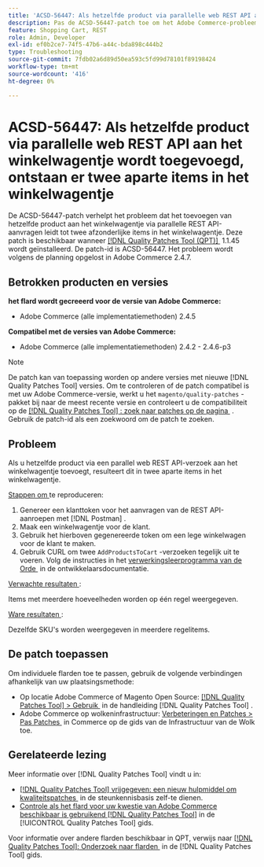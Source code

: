 ```yaml
---
title: 'ACSD-56447: Als hetzelfde product via parallelle web REST API aan het winkelwagentje wordt toegevoegd, ontstaan er twee aparte items in het winkelwagentje'
description: Pas de ACSD-56447-patch toe om het Adobe Commerce-probleem te verhelpen, waarbij het toevoegen van hetzelfde product aan de winkelwagentje via parallel REST API-aanvragen resulteert in twee aparte items in de winkelwagentje.
feature: Shopping Cart, REST
role: Admin, Developer
exl-id: ef0b2ce7-74f5-47b6-a44c-bda898c444b2
type: Troubleshooting
source-git-commit: 7fdb02a6d89d50ea593c5fd99d78101f89198424
workflow-type: tm+mt
source-wordcount: '416'
ht-degree: 0%

---
```


# ACSD-56447: Als hetzelfde product via parallelle web REST API aan het winkelwagentje wordt toegevoegd, ontstaan er twee aparte items in het winkelwagentje

De ACSD-56447-patch verhelpt het probleem dat het toevoegen van hetzelfde product aan het winkelwagentje via parallelle REST API-aanvragen leidt tot twee afzonderlijke items in het winkelwagentje. Deze patch is beschikbaar wanneer [[!DNL Quality Patches Tool (QPT)] &#x200B;](https://experienceleague.adobe.com/nl/docs/commerce-operations/tools/quality-patches-tool/quality-patches-tool-to-self-serve-quality-patches) 1.1.45 wordt geïnstalleerd. De patch-id is ACSD-56447. Het probleem wordt volgens de planning opgelost in Adobe Commerce 2.4.7.

## Betrokken producten en versies

**het flard wordt gecreeerd voor de versie van Adobe Commerce:**

* Adobe Commerce (alle implementatiemethoden) 2.4.5

**Compatibel met de versies van Adobe Commerce:**

* Adobe Commerce (alle implementatiemethoden) 2.4.2 - 2.4.6-p3

>[!NOTE]
>
>De patch kan van toepassing worden op andere versies met nieuwe [!DNL Quality Patches Tool] versies. Om te controleren of de patch compatibel is met uw Adobe Commerce-versie, werkt u het `magento/quality-patches` -pakket bij naar de meest recente versie en controleert u de compatibiliteit op de [[!DNL Quality Patches Tool] : zoek naar patches op de pagina &#x200B;](https://experienceleague.adobe.com/tools/commerce-quality-patches/index.html?lang=nl-NL) . Gebruik de patch-id als een zoekwoord om de patch te zoeken.

## Probleem

Als u hetzelfde product via een parallel web REST API-verzoek aan het winkelwagentje toevoegt, resulteert dit in twee aparte items in het winkelwagentje.

<u> Stappen om </u> te reproduceren:

1. Genereer een klanttoken voor het aanvragen van de REST API-aanroepen met [!DNL Postman] .
1. Maak een winkelwagentje voor de klant.
1. Gebruik het hierboven gegenereerde token om een lege winkelwagen voor de klant te maken.
1. Gebruik CURL om twee `AddProductsToCart` -verzoeken tegelijk uit te voeren. Volg de instructies in het [&#x200B; verwerkingsleerprogramma van de Orde &#x200B;](https://developer.adobe.com/commerce/webapi/rest/tutorials/orders/) in de ontwikkelaarsdocumentatie.

<u> Verwachte resultaten </u>:

Items met meerdere hoeveelheden worden op één regel weergegeven.

<u> Ware resultaten </u>:

Dezelfde SKU&#39;s worden weergegeven in meerdere regelitems.

## De patch toepassen

Om individuele flarden toe te passen, gebruik de volgende verbindingen afhankelijk van uw plaatsingsmethode:

* Op locatie Adobe Commerce of Magento Open Source: [[!DNL Quality Patches Tool] > Gebruik &#x200B;](/help/tools/quality-patches-tool/usage.md) in de handleiding [!DNL Quality Patches Tool] .
* Adobe Commerce op wolkeninfrastructuur: [&#x200B; Verbeteringen en Patches > Pas Patches &#x200B;](https://experienceleague.adobe.com/docs/commerce-cloud-service/user-guide/develop/upgrade/apply-patches.html?lang=nl-NL) in Commerce op de gids van de Infrastructuur van de Wolk toe.

## Gerelateerde lezing

Meer informatie over [!DNL Quality Patches Tool] vindt u in:

* [[!DNL Quality Patches Tool]  vrijgegeven: een nieuw hulpmiddel om kwaliteitspatches &#x200B;](https://experienceleague.adobe.com/nl/docs/commerce-operations/tools/quality-patches-tool/quality-patches-tool-to-self-serve-quality-patches) in de steunkennisbasis zelf-te dienen.
* [&#x200B; Controle als het flard voor uw kwestie van Adobe Commerce beschikbaar is gebruikend  [!DNL Quality Patches Tool]](/help/tools/quality-patches-tool/patches-available-in-qpt/check-patch-for-magento-issue-with-magento-quality-patches.md) in de [!UICONTROL Quality Patches Tool] gids.


Voor informatie over andere flarden beschikbaar in QPT, verwijs naar [[!DNL Quality Patches Tool]: Onderzoek naar flarden &#x200B;](https://experienceleague.adobe.com/tools/commerce-quality-patches/index.html?lang=nl-NL) in de [!DNL Quality Patches Tool] gids.
